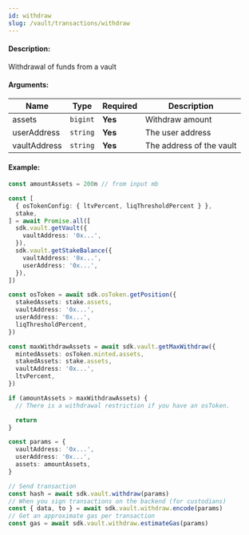 ```yaml
---
id: withdraw
slug: /vault/transactions/withdraw
---
```


#### Description:

Withdrawal of funds from a vault

#### Arguments:

| Name         | Type     | Required | Description               |
|--------------|----------|----------|---------------------------|
| assets       | `bigint` | **Yes**  | Withdraw amount           |
| userAddress  | `string` | **Yes**  | The user address          |
| vaultAddress | `string` | **Yes**  | The address of the vault  |

#### Example:

```ts
const amountAssets = 200n // from input mb

const [
  { osTokenConfig: { ltvPercent, liqThresholdPercent } },
  stake,
] = await Promise.all([
  sdk.vault.getVault({
    vaultAddress: '0x...',
  }),
  sdk.vault.getStakeBalance({
    vaultAddress: '0x...',
    userAddress: '0x...',
  }),
])

const osToken = await sdk.osToken.getPosition({
  stakedAssets: stake.assets,
  vaultAddress: '0x...',
  userAddress: '0x...',
  liqThresholdPercent,
})

const maxWithdrawAssets = await sdk.vault.getMaxWithdraw({
  mintedAssets: osToken.minted.assets,
  stakedAssets: stake.assets,
  vaultAddress: '0x...',
  ltvPercent,
})

if (amountAssets > maxWithdrawAssets) {
  // There is a withdrawal restriction if you have an osToken.

  return
}

const params = {
  vaultAddress: '0x...',
  userAddress: '0x...',
  assets: amountAssets,
}

// Send transaction
const hash = await sdk.vault.withdraw(params)
// When you sign transactions on the backend (for custodians)
const { data, to } = await sdk.vault.withdraw.encode(params)
// Get an approximate gas per transaction
const gas = await sdk.vault.withdraw.estimateGas(params)
```
